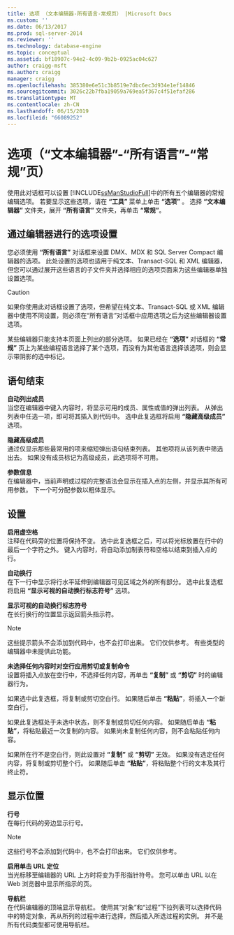 ```yaml
---
title: 选项 （文本编辑器-所有语言-常规页） |Microsoft Docs
ms.custom: ''
ms.date: 06/13/2017
ms.prod: sql-server-2014
ms.reviewer: ''
ms.technology: database-engine
ms.topic: conceptual
ms.assetid: bf18907c-94e2-4c09-9b2b-0925ac04c627
author: craigg-msft
ms.author: craigg
manager: craigg
ms.openlocfilehash: 385380e6e51c3b8519e7dbc6ec3d934e1ef14846
ms.sourcegitcommit: 3026c22b7fba19059a769ea5f367c4f51efaf286
ms.translationtype: MT
ms.contentlocale: zh-CN
ms.lasthandoff: 06/15/2019
ms.locfileid: "66089252"
---
```

# <a name="options-text-editor---all-languages---general-page"></a>选项（“文本编辑器”-“所有语言”-“常规”页）
  使用此对话框可以设置 [!INCLUDE[ssManStudioFull](../includes/ssmanstudiofull-md.md)]中的所有五个编辑器的常规编辑选项。 若要显示这些选项，请在 **“工具”** 菜单上单击 **“选项”** 。 选择 **“文本编辑器”** 文件夹，展开 **“所有语言”** 文件夹，再单击 **“常规”**。  
  
## <a name="option-settings-by-editor"></a>通过编辑器进行的选项设置  
 您必须使用 **“所有语言”** 对话框来设置 DMX、MDX 和 SQL Server Compact 编辑器的选项。 此处设置的选项也适用于纯文本、Transact-SQL 和 XML 编辑器，但您可以通过展开这些语言的子文件夹并选择相应的选项页面来为这些编辑器单独设置选项。  
  
> [!CAUTION]  
>  如果你使用此对话框设置了选项，但希望在纯文本、Transact-SQL 或 XML 编辑器中使用不同设置，则必须在“所有语言”对话框中应用选项之后为这些编辑器设置选项。  
  
 某些编辑器只能支持本页面上列出的部分选项。 如果已经在 **“选项”** 对话框的 **“常规”** 页上为某些编程语言选择了某个选项，而没有为其他语言选择该选项，则会显示带阴影的选中标记。  
  
## <a name="statement-completion"></a>语句结束  
 **自动列出成员**  
 当您在编辑器中键入内容时，将显示可用的成员、属性或值的弹出列表。 从弹出列表中任选一项，即可将其插入到代码中。 选中此复选框将启用 **“隐藏高级成员”** 选项。  
  
 **隐藏高级成员**  
 通过仅显示那些最常用的项来缩短弹出语句结束列表。 其他项将从该列表中筛选出去。 如果没有成员标记为高级成员，此选项将不可用。  
  
 **参数信息**  
 在编辑器中，当前声明或过程的完整语法会显示在插入点的左侧，并显示其所有可用参数。 下一个可分配参数以粗体显示。  
  
## <a name="settings"></a>设置  
 **启用虚空格**  
 注释在代码旁的位置将保持不变。 选中此复选框之后，可以将光标放置在行中的最后一个字符之外。 键入内容时，将自动添加制表符和空格以结束到插入点的行。  
  
 **自动换行**  
 在下一行中显示将行水平延伸到编辑器可见区域之外的所有部分。 选中此复选框将启用 **“显示可视的自动换行标志符号”** 选项。  
  
 **显示可视的自动换行标志符号**  
 在长行换行的位置显示返回箭头指示符。  
  
> [!NOTE]  
>  这些提示箭头不会添加到代码中，也不会打印出来。 它们仅供参考。 有些类型的编辑器中未提供此功能。  
  
 **未选择任何内容时对空行应用剪切或复制命令**  
 设置将插入点放在空行中，不选择任何内容，再单击 **“复制”** 或 **“剪切”** 时的编辑器行为。  
  
 如果选中此复选框，将复制或剪切空白行。 如果随后单击 **“粘贴”**，将插入一个新空白行。  
  
 如果此复选框处于未选中状态，则不复制或剪切任何内容。 如果随后单击 **“粘贴”**，将粘贴最近一次复制的内容。 如果尚未复制任何内容，则不会粘贴任何内容。  
  
 如果所在行不是空白行，则此设置对 **“复制”** 或 **“剪切”** 无效。 如果没有选定任何内容，将复制或剪切整个行。 如果随后单击 **“粘贴”**，将粘贴整个行的文本及其行终止符。  
  
## <a name="display"></a>显示位置  
 **行号**  
 在每行代码的旁边显示行号。  
  
> [!NOTE]  
>  这些行号不会添加到代码中，也不会打印出来。 它们仅供参考。  
  
 **启用单击 URL 定位**  
 当光标移至编辑器的 URL 上方时将变为手形指针符号。 您可以单击 URL 以在 Web 浏览器中显示所指示的页。  
  
 **导航栏**  
 在代码编辑器的顶端显示导航栏。 使用其“对象”和“过程”下拉列表可以选择代码中的特定对象，再从所列的过程中进行选择，然后插入所选过程的实例。 并不是所有代码类型都可使用导航栏。  
  
  

